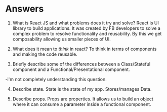# Answers

1.  What is React JS and what problems does it try and solve?
    React is UI library  to build applications. It was created by FB developers to solve a complex problem to resolve functionality and reusability. By this we get composability allowing us smaller pieces of UI. 

2.  What does it mean to _think_ in react?
To think in terms of components and making the code reusable. 

3.  Briefly describe some of the differences between a Class/Stateful component and a Functional/Presentational component.


-i'm not completely understanding this question.


4.  Describe state.
    State is the state of my app. Stores/manages Data. 

5.  Describe props.
Props are properties. It allows us to build an object where it can consume a parameter inside a functional component. 
